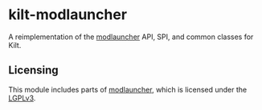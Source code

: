 # kilt-modlauncher

A reimplementation of the [modlauncher](https://github.com/McModLauncher/modlauncher) API, SPI, and common classes for Kilt.

## Licensing

This module includes parts of [modlauncher](https://github.com/McModLauncher/modlauncher/), which is licensed under the [LGPLv3](https://github.com/McModLauncher/modlauncher/blob/10.0/COPYING).